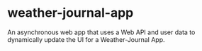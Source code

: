 # weather-journal-app
An asynchronous web app that uses a Web API and user data to dynamically update the UI for a Weather-Journal App.
